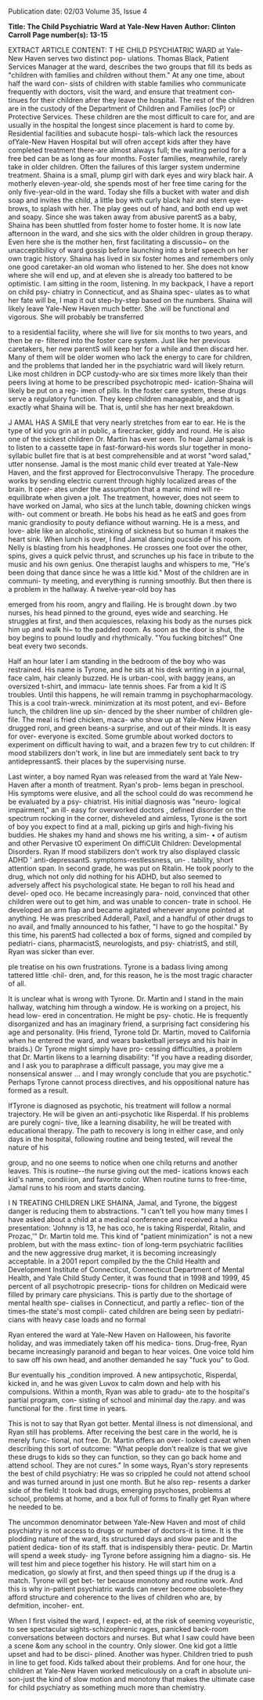 Publication date: 02/03
Volume 35, Issue 4

**Title: The Child Psychiatric Ward at Yale-New Haven**
**Author: Clinton Carroll**
**Page number(s): 13-15**

EXTRACT ARTICLE CONTENT:
T
HE CHILD PSYCHIATRIC WARD at Yale-
New Haven serves two distinct pop-
ulations. Thomas Black, Patient 
Services Manager at the ward, describes the 
two groups that fill its beds as "children 
with families and children without them." 
At any one time, about half the ward con-
sists of children with stable families who 
communicate frequently with doctors, visit 
the ward, and ensure that treatment con-
tinues for their children afrer they leave the 
hospital. The rest of the children are in the 
custody of the Department of Children 
and Families (ocP) or Protective Services. 
These children are the most difficult to care 
for, and are usually in the hospital the 
longest since placement is hard to come by. 
Residential facilities and subacute hospi-
tals-which lack the resources ofYale-New 
Haven Hospital but will ofren accept kids 
after they have completed treatment 
there-are almost always full; the waiting 
period for a free bed can be as long as four 
months. Foster families, meanwhile, rarely 
take in older children. Often the failures of 
this larger system undermine treatment. 
Shaina is a small, plump girl with dark 
eyes and wiry black hair. A motherly 
eleven-year-old, she spends most of her free 
time caring for the only five-year-old in the 
ward. Today she fills a bucket with water 
and dish soap and invites the child, a little 
boy with curly black hair and stern eye-
brows, to splash with her. The play gees out 
of hand, and both end up wet and soapy. 
Since she was taken away from abusive 
parentS as a baby, Shaina has been shuttled 
from foster home to foster home. It is now 
late afternoon in the ward, and she sics with 
the older children in group therapy. Even 
here she is the mother hen, first facilitating 
a discussio~ on the unacceptibilicy of ward 
gossip before launching into a brief speech 
on her own tragic history. Shaina has lived 
in six foster homes and remembers only 
one good caretaker-an old woman who 
listened to her. She does not know where 
she will end up, and at eleven she is already 
too battered to be optimistic. 
I am sitting in the room, listening. In 
my backpack, I have a report on child psy-
chiatry in Connecticut, and as Shaina spec-
ulates as to what her fate will be, I map it 
out step-by-step based on the numbers. 
Shaina will likely leave Yale-New Haven 
much better. She .will be functional and 
vigorous. She will probably be transferred


to a residential facility, where she will live 
for six months to two years, and then be re-
filtered into the foster care system. Just like 
her previous caretakers, her new parentS 
will keep her for a while and then discard 
her. Many of them will be older women 
who lack the energy to care for children, 
and the problems that landed her in the 
psychiatric ward will likely return. Like 
most children in DCP custody-who are six 
times more likely than their peers living at 
home to be prescribed psychotropic med-
ication-Shaina will likely be put on a reg-
imen of pills. In the foster care system, 
these drugs serve a regulatory function. 
They keep children manageable, and that is 
exactly what Shaina will be. That is, until 
she has her next breakdown. 


J 
AMAL HAS A SMILE that very nearly 
stretches from ear to ear. He is the 
type of kid you grin at in public, a 
firecracker, giddy and round. He is also one 
of the sickest children Or. Martin has ever 
seen. To hear Jamal speak is to listen to a 
cassette tape in fast-forward-his words 
slur together in mono-syllabic bullet fire 
that is at best comprehensible and at worst 
"word salad," utter nonsense. Jamal is the 
most manic child ever treated at Yale-New 
Haven, and the first approved for 
Electroconvulsive Therapy. The procedure 
works by sending electric current through 
highly localized areas of the brain. It oper-
ates under the assumption that a manic 
mind will re-equilibrate when given a jolt. 
The treatment, however, does not seem to 
have worked on Jamal, who sics at the 
lunch table, downing chicken wings with-
out comment or breath. 
He bobs his head as he eatS and goes 
from manic grandiosity to pouty defiance 
without warning. He is a mess, and love-
able like an alcoholic, stinking of sickness 
but so human it makes the heart sink. 
When lunch is over, I find Jamal dancing 
oucside of his room. Nelly is blasting from 
his headphones. He crosses one foot over 
the other, spins, gives a quick pelvic thrust, 
and scrunches up his face in tribute to the 
music and his own genius. One therapist 
laughs and whispers to me, "He's been 
doing that dance since he was a little kid." 
Most of the children are in communi-
ty meeting, and everything is running 
smoothly. But then there is a problem in 
the hallway. A twelve-year-old boy has 


emerged from his room, angry and flailing. 
He is brought down .by two nurses, his 
head pinned to the ground, eyes wide and 
searching. He struggles at first, and then 
acquiesces, relaxing his body as the nurses 
pick him up and walk hi~ to the padded 
room. As soon as the door is shut, the boy 
begins to pound loudly and rhythmically. 
"You fucking bitches!" One beat every two 
seconds. 


Half an hour later I am standing in the 
bedroom of the boy who was restrained. 
His name is Tyrone, and he sits at his desk 
writing in a journal, face calm, hair cleanly 
buzzed. He is urban-cool, with baggy jeans, 
an oversized t-shirt, and immacu-
late tennis shoes. Far from a kid It iS 
troubles. Until this happens, he will remain 
trammg in psychopharmacology. This is 
a cool train-wreck. 
minimization at its most potent, and evi-
Before lunch, the children line up sin-
denced by the sheer number of children 
gle-file. The meal is fried chicken, maca-
who show up at Yale-New Haven drugged 
roni, and green beans-a surprise, and 
out of their minds. It is easy for over-
everyone is excited. Some grumble about 
worked doctors to experiment on difficult 
having to wait, and a brazen few try to cut 
children: If mood stabilizers don't work, 
in line but are immediately sent back to 
try antidepressantS. 
their places by the supervising nurse. 


Last winter, a boy named Ryan was 
released from the ward at Yale New-Haven 
after a month of treatment. Ryan's prob-
lems began in preschool. His symptoms 
were elusive, and all the school could do 
was recommend he be evaluated by a psy-
chiatrist. His initial diagnosis was "neuro-
logical impairment," an ill-
easy for overworked doctors , defined disorder on the spectrum 
rocking in the corner, disheveled 
and aimless, Tyrone is the sort of 
boy you expect to find at a mall, 
picking up girls and high-fiving 
his buddies. He shakes my hand 
and shows me his writing, a sim-
• 
of autism and other Pervasive 
tO experiment On diffiCUlt Children: Developmental Disorders. Ryan 
If mood stabilizers don't work try also displayed classic ADHD 
' 
anti-depressantS. 
symptoms-restlessness, 
un- . 
tability, short attention span. In 
second grade, he was put on 
Ritalin. He took poorly to the drug, which 
not only did nothing for his ADHD, but also 
seemed to adversely affect his psychological 
state. He began to roll his head and devel-
oped oco. He became increasingly para-
noid, convinced that other children were 
out to get him, and was unable to concen-
trate in school. He developed an arm flap 
and became agitated whenever anyone 
pointed at anything. He was prescribed 
Adderall, Paxil, and a handful of other 
drugs to no avail, and fmally announced to 
his father, "I have to go the hospital." By 
this time, his parentS had collected a box of 
forms, signed and compiled by pediatri-
cians, pharmacistS, neurologists, and psy-
chiatristS, and still, Ryan was sicker than 
ever. 


ple treatise on his own frustrations. Tyrone 
is a badass living among tattered little ·chil-
dren, and, for this reason, he is the most 
tragic character of all. 


It is unclear what is wrong with 
Tyrone. Dr. Martin and I stand in the main 
hallway, watching him through a window. 
He is working on a project, his head low-
ered in concentration. He might be psy-
chotic. He is frequently disorganized and 
has an imaginary friend, a surprising fact 
considering his age and personality. (His 
friend, Tyrone told Dr. Martin, moved to 
California when he entered the ward, and 
wears basketball jerseys and his hair in 
braids.) Or Tyrone might simply have pro-
cessing difficulties, a problem that Dr. 
Martin likens to a learning disability: "If 
you have a reading disorder, and I ask you 
to paraphrase a difficult passage, you may 
give me a nonsensical answer ... and I may 
wrongly conclude that you are psychotic." 
Perhaps Tyrone cannot process directives, 
and his oppositional nature has formed as a 
result. 


IfTyrone is diagnosed as psychotic, his 
treatment will follow a normal trajectory. 
He will be given an anti-psychotic like 
Risperdal. If his problems are purely cogni-
tive, like a learning disability, he will be 
treated with educational therapy. The path 
to recovery is long in either case, and only 
days in the hospital, following routine and 
being tested, will reveal the nature of his 


group, and no one seems to notice when 
one chilq returns and another leaves. This 
is routine--the nurse giving out the med-
ications knows each kid's name, condii:ion, 
and favorite color. When routine turns to 
free-time, Jamal runs to his room and starts 
dancing. 


I 
N TREATING CHILDREN LIKE SHAINA, 
Jamal, and Tyrone, the biggest danger is 
reducing them to abstractions. "I can't 
tell you how many times I have asked 
about a child at a medical conference and 
received a haiku presentation: 'Johnny is 
13, he has oco, he is taking Risperdal, 
Ritalin, and Prozac,'" Dr. Martin told me. 
This kind of "patient minimization" is not 
a new problem, but with the mass extinc-
tion of long-term psychiatric facilities and 
the new aggressive drug market, it is 
becoming increasingly acceptable. In a 
2001 report compiled by the the Child 
Health and Development Institute of 
Connecticut, Connecticut Department of 
Mental Health, and Yale Child Study 
Center, it was found that in 1998 and 1999, 
45 percent of all psychotropic presecrip-
tions for children on Medicaid were filled 
by primary care physicians. This is partly 
due to the shortage of mental health spe-
cialises in Connecticut, and partly a reflec-
tion of the times-the state's most compli-
cated children are being seen by pediatri-
cians with heavy case loads and no formal 


Ryan entered the ward at Yale-New 
Haven on Halloween, his favorite holiday, 
and was immediately taken off his medica-
tions. Drug-free, Ryan became increasingly 
paranoid and began to hear voices. One 
voice told him to saw off his own head, and 
another demanded he say "fuck you" to 
God. 


Bur eventually his _condition 
improved. A new antipsychotic, Risperdal, 
kicked in, and he was given Luvox to calm 
down and help with his compulsions. 
Within a month, Ryan was able to gradu-
ate to the hospital's partial program, con-
sisting of school and minimal day the.rapy. 
and was functional for the . first time in 
years. 


This is not to say that Ryan got better. 
Mental illness is not dimensional, and 
Ryan still has problems. After receiving the 
best care in the world, he is merely func-
tional, not free. Dr. Martin offers an over-
looked caveat when describing this sort of 
outcome: "What people don't realize is that 
we give these drugs to kids so they can 
function, so they can go back home and 
attend school. They are not cures." In some 
ways, Ryan's story represents the best of 
child psychiatry: He was so crippled he 
could not attend school and was turned 
around in just one month. But he also rep-
resents a darker side of the field: It took bad 
drugs, emerging psychoses, problems at 
school, problems at home, and a box full of 
forms to finally get Ryan where he needed 
to be. 


The 
uncommon 
denominator 
between Yale-New Haven and most of 
child psychiatry is not access to drugs or 
number of doctors-it is time. It is the 
plodding nature of the ward, its structured 
days and slow pace and the patient dedica-
tion of its staff. that is indispensibly thera-
peutic. Dr. Martin will spend a week study-
ing Tyrone before assigning him a diagno-
sis. He will test him and piece together his 
history. He will start him on a medication, 
go slowly at first, and then speed things up 
if the drug is a match. Tyrone will get bet-
ter because monotony and routine work. 
And this is why in-patient psychiatric 
wards can never become obsolete-they 
afford structure and coherence to the lives 
of children who are, by defmition, incoher-
ent. 


When I first visited the ward, I expect-
ed, at the risk of seeming voyeuristic, to see 
spectacular sights-schizophrenic rages, 
panicked 
back-room 
conversations 
between doctors and nurses. But what I 
saw could have been a scene &om any 
school in the country. Only slower. One 
kid got a little upset and had to be disci-
plined. Another was hyper. Children tried 
to push in line to get food. Kids talked 
about their problems. And for one hour, 
the children at Yale-New Haven worked 
meticulously on a craft in absolute uni-
son-just the kind of slow motion and 
monotony that makes the ultimate case for 
child psychiatry as something much more 
than chemistry.